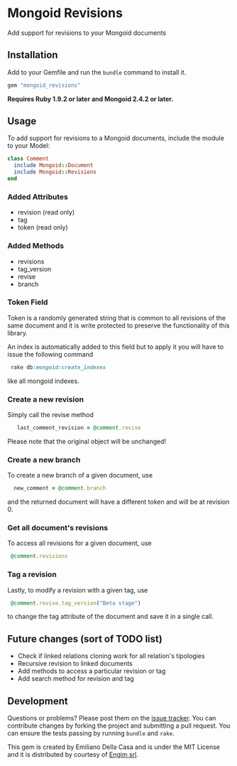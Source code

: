 # Mongoid Revisions

Add support for revisions to your Mongoid documents

## Installation

Add to your Gemfile and run the `bundle` command to install it.

 ```ruby
 gem "mongoid_revisions"
 ```

**Requires Ruby 1.9.2 or later and Mongoid 2.4.2 or later.**

## Usage

To add support for revisions to a Mongoid documents, include the module to your Model:

 ```ruby
 class Comment
   include Mongoid::Document
   include Mongoid::Revisions
 end
 ```

### Added Attributes

- revision (read only)
- tag
- token (read only)

### Added Methods

- revisions
- tag_version
- revise
- branch

### Token Field

Token is a randomly generated string that is common to all revisions of the same document and it is write protected to preserve the functionality of this library. 

An index is automatically added to this field but to apply it you will have to issue the following command

 ```ruby
  rake db:mongoid:create_indexes
 ```

like all mongoid indexes.

### Create a new revision

Simply call the revise method

 ```ruby
	last_comment_revision = @comment.revise
 ```

Please note that the original object will be unchanged! 

### Create a new branch

To create a new branch of a given document, use

```ruby
  new_comment = @comment.branch
 ```

and the returned document will have a different token and will be at revision 0.

### Get all document's revisions

To access all revisions for a given document, use

 ```ruby
  @comment.revisions
 ```

### Tag a revision

Lastly, to modify a revision with a given tag, use

 ```ruby
  @comment.revise.tag_version("Beta stage")
 ```

to change the tag attribute of the document and save it in a single call.

## Future changes (sort of TODO list)

- Check if linked relations cloning work for all relation's tipologies
- Recursive revision to linked documents
- Add methods to access a particular revision or tag
- Add search method for revision and tag

## Development

Questions or problems? Please post them on the [issue tracker](https://github.com/emilianodellacasa/mongoid_revisions/issues). You can contribute changes by forking the project and submitting a pull request. You can ensure the tests passing by running `bundle` and `rake`.

This gem is created by Emiliano Della Casa and is under the MIT License and it is distributed by courtesy of [Engim srl](http://www.engim.eu/en).
